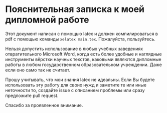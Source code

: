 # Пояснительная записка к моей дипломной работе

Этот документ написан с помощью latex и должен компилироваться в pdf
c помощью команды ```xelatex main.tex```. Пожалуйста, пользуйтесь.

Нельзя допустить использование в любых учебных заведениях
отвратительного Microsoft Word, когда есть более удобные и наглядные
инструменты вёрстки научных текстов, каковыми являются дипломные работы
в любом государственном образовательном учреждении.
Даже если оно само так не считает.

Прошу учитывать, что мои знания latex не идеальны. Если Вы будете
использовать эту работу для своих нужд и заметите те или иные
неточности то, создайте issue с описанием проблемы или сразу
предложите pull request.

Спасибо за проявленное внимание.
